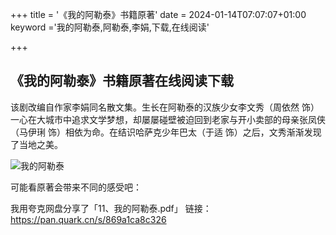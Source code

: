 +++
title = '《我的阿勒泰》书籍原著'
date = 2024-01-14T07:07:07+01:00
keyword ='我的阿勒泰,阿勒泰,李娟,下载,在线阅读'

+++
## 《我的阿勒泰》书籍原著在线阅读下载

该剧改编自作家李娟同名散文集。生长在阿勒泰的汉族少女李文秀（周依然 饰）一心在大城市中追求文学梦想，却屡屡碰壁被迫回到老家与开小卖部的母亲张凤侠（马伊琍 饰）相依为命。在结识哈萨克少年巴太（于适 饰）之后，文秀渐渐发现了当地之美。

![我的阿勒泰](https://img9.doubanio.com/view/photo/s_ratio_poster/public/p2905618615.webp)



可能看原著会带来不同的感受吧：

我用夸克网盘分享了「11、我的阿勒泰.pdf」
链接：https://pan.quark.cn/s/869a1ca8c326
